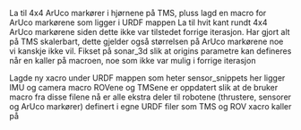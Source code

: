 La til 4x4 ArUco markører i hjørnene på TMS, pluss lagd en macro for ArUco markørene som ligger i URDF mappen
La til hvit kant rundt 4x4 ArUco markørene siden dette ikke var tilstedet forrige iterasjon.
Har gjort alt på TMS skalerbart, dette gjelder også størrelsen på ArUco markørene noe vi kanskje ikke vil.
Fikset på sonar_3d slik at origins parametre kan defineres når en kaller på macroen, noe som ikke var mulig i forrige iterasjon

Lagde ny xacro under URDF mappen som heter sensor_snippets
her ligger IMU og camera macro
ROVene og TMSene er oppdatert slik at de bruker macro fra disse filene
nå er alle ekstra deler til robotene (thrustere, sensorer og ArUco markører) definert i egne URDF filer som TMS og ROV xacro kaller på
